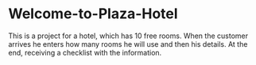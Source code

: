 # Welcome-to-Plaza-Hotel
This is a project for a hotel, which has 10 free rooms. When the customer arrives he enters how many rooms he will use and then his details. At the end, receiving a checklist with the information.
